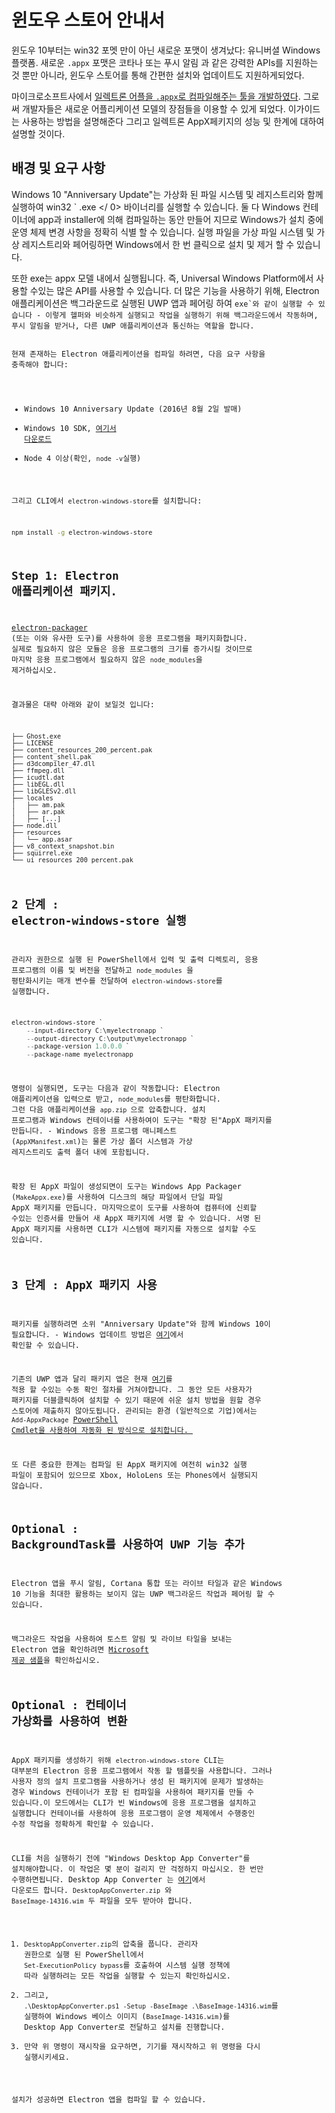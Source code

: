 # 윈도우 스토어 안내서

윈도우 10부터는 win32 포멧 만이 아닌 새로운 포맷이 생겨났다: 유니버셜 Windows 플랫폼. 새로운 `.appx` 포맷은 코타나 또는 푸시 알림 과 같은 강력한 APIs를 지원하는 것 뿐만 아니라, 윈도우 스토어를 통해 간편한 설치와 업데이트도 지원하게되었다.

마이크로소프트사에서 [일렉트론 어플을 `.appx`로 컴파일해주는 툴을 개발하였다][electron-windows-store]. 그로써 개발자들은 새로운 어플리케이션 모델의 장점들을 이용할 수 있게 되었다. 이가이드는 사용하는 방법을 설명해준다 그리고 일렉트론 AppX페키지의 성능 및 한계에 대하여 설명할 것이다.

## 배경 및 요구 사항

Windows 10 "Anniversary Update"는 가상화 된 파일 시스템 및 레지스트리와 함께 실행하여 win32 ` .exe </ 0> 바이너리를 실행할 수 있습니다. 둘 다 Windows 컨테이너에 app과 installer에 의해 컴파일하는 동안 만들어 지므로 Windows가 설치 중에 운영 체제 변경 사항을 정확히 식별 할 수 있습니다. 실행 파일을 가상 파일 시스템 및 가상 레지스트리와 페어링하면 Windows에서 한 번 클릭으로 설치 및 제거 할 수 있습니다.</p>

<p spaces-before="0">또한 exe는 appx 모델 내에서 실행됩니다. 즉, Universal Windows Platform에서 사용할 수있는 많은 API를 사용할 수 있습니다.  더 많은 기능을 사용하기 위해, Electron 애플리케이션은 백그라운드로 실행된 UWP 앱과 페어링 하여  <code>exe`와 같이 실행할 수 있습니다 - 이렇게 헬퍼와 비슷하게 실행되고 작업을 실행하기 위해 백그라운드에서 작동하며, 푸시 알림을 받거나, 다른 UWP 애플리케이션과 통신하는 역할을 합니다.

현재 존재하는 Electron 애플리케이션을 컴파일 하려면, 다음 요구 사항을 충족해야 합니다:

* Windows 10 Anniversary Update (2016년 8월 2일 발매)
* Windows 10 SDK, [여기서 다운로드][windows-sdk]
* Node 4 이상(확인, `node -v`실행)

그리고 CLI에서 `electron-windows-store`를 설치합니다:

```sh
npm install -g electron-windows-store
```

## Step 1: Electron 애플리케이션 패키지.

[electron-packager][electron-packager] (또는 이와 유사한 도구)를 사용하여 응용 프로그램을 패키지화합니다. 실제로 필요하지 않은 모듈은 응용 프로그램의 크기를 증가시킬 것이므로 마지막 응용 프로그램에서 필요하지 않은 `node_modules`을 제거하십시오.

결과물은 대략 아래와 같이 보일것 입니다:

```plaintext
├── Ghost.exe
├── LICENSE
├── content_resources_200_percent.pak
├── content_shell.pak
├── d3dcompiler_47.dll
├── ffmpeg.dll
├── icudtl.dat
├── libEGL.dll
├── libGLESv2.dll
├── locales
│   ├── am.pak
│   ├── ar.pak
│   ├── [...]
├── node.dll
├── resources
│   └── app.asar
├── v8_context_snapshot.bin
├── squirrel.exe
└── ui_resources_200_percent.pak
```

## 2 단계 : electron-windows-store 실행

관리자 권한으로 실행 된 PowerShell에서 입력 및 출력 디렉토리, 응용 프로그램의 이름 및 버전을 전달하고 `node_modules` 을 평탄화시키는 매개 변수를 전달하여 `electron-windows-store`를 실행합니다.

```powershell
electron-windows-store `
    --input-directory C:\myelectronapp `
    --output-directory C:\output\myelectronapp `
    --package-version 1.0.0.0 `
    --package-name myelectronapp
```

명령이 실행되면, 도구는 다음과 같이 작동합니다: Electron 애플리케이션을 입력으로 받고, `node_modules`를 평탄화합니다. 그런 다음 애플리케이션을 `app.zip `으로 압축합니다. 설치 프로그램과 Windows 컨테이너를 사용하여이 도구는 "확장 된"AppX 패키지를 만듭니다. - Windows 응용 프로그램 매니페스트 (`AppXManifest.xml`)는 물론 가상 폴더 시스템과 가상 레지스트리도 출력 폴더 내에 포함됩니다.

확장 된 AppX 파일이 생성되면이 도구는 Windows App Packager (`MakeAppx.exe`)를 사용하여 디스크의 해당 파일에서 단일 파일 AppX 패키지를 만듭니다. 마지막으로이 도구를 사용하여 컴퓨터에 신뢰할 수있는 인증서를 만들어 새 AppX 패키지에 서명 할 수 있습니다. 서명 된 AppX 패키지를 사용하면 CLI가 시스템에 패키지를 자동으로 설치할 수도 있습니다.

## 3 단계 : AppX 패키지 사용

패키지를 실행하려면 소위 "Anniversary Update"와 함께 Windows 10이 필요합니다. - Windows 업데이트 방법은 [여기][how-to-update]에서 확인할 수 있습니다.

기존의 UWP 앱과 달리 패키지 앱은 현재 [여기][centennial-campaigns]를 적용 할 수있는 수동 확인 절차를 거쳐야합니다. 그 동안 모든 사용자가 패키지를 더블클릭하여 설치할 수 있기 때문에 쉬운 설치 방법을 원할 경우 스토어에 제출하지 않아도됩니다. 관리되는 환경 (일반적으로 기업)에서는 `Add-AppxPackage` [PowerShell Cmdlet을 사용하여 자동화 된 방식으로 설치합니다. ][add-appxpackage]

또 다른 중요한 한계는 컴파일 된 AppX 패키지에 여전히 win32 실행 파일이 포함되어 있으므로 Xbox, HoloLens 또는 Phones에서 실행되지 않습니다.

## Optional : BackgroundTask를 사용하여 UWP 기능 추가
Electron 앱을 푸시 알림, Cortana 통합 또는 라이브 타일과 같은 Windows 10 기능을 최대한 활용하는 보이지 않는 UWP 백그라운드 작업과 페어링 할 수 있습니다.

백그라운드 작업을 사용하여 토스트 알림 및 라이브 타일을 보내는 Electron 앱을 확인하려면 [Microsoft 제공 샘플][background-task]을 확인하십시오.

## Optional : 컨테이너 가상화를 사용하여 변환

AppX 패키지를 생성하기 위해 `electron-windows-store` CLI는 대부분의 Electron  응용 프로그램에서 작동 할 템플릿을 사용합니다. 그러나 사용자 정의 설치 프로그램을 사용하거나 생성 된 패키지에 문제가 발생하는 경우 Windows 컨테이너가 포함 된 컴파일을 사용하여 패키지를 만들 수 있습니다.이 모드에서는 CLI가 빈 Windows에 응용 프로그램을 설치하고 실행합니다 컨테이너를 사용하여 응용 프로그램이 운영 체제에서 수행중인 수정 작업을 정확하게 확인할 수 있습니다.

CLI를 처음 실행하기 전에 "Windows Desktop App Converter"를 설치해야합니다. 이 작업은 몇 분이 걸리지 만 걱정하지 마십시오. 한 번만 수행하면됩니다. Desktop App Converter 는 [여기][app-converter]에서 다운로드 합니다. `DesktopAppConverter.zip` 와 `BaseImage-14316.wim` 두 파일을 모두 받아야 합니다.

1. `DesktopAppConverter.zip`의 압축을 풉니다. 관리자 권한으로 실행 된 PowerShell에서 `Set-ExecutionPolicy bypass`를 호출하여 시스템 실행 정책에 따라 실행하려는 모든 작업을 실행할 수 있는지 확인하십시오.
2. 그리고, `.\DesktopAppConverter.ps1 -Setup -BaseImage .\BaseImage-14316.wim`를 실행하여 Windows 베이스 이미지 (`BaseImage-14316.wim`)를 Desktop App Converter로 전달하고 설치를 진행합니다.
3. 만약 위 명령이 재시작을 요구하면, 기기를 재시작하고 위 명령을 다시 실행시키세요.

설치가 성공하면 Electron 앱을 컴파일 할 수 있습니다.

[windows-sdk]: https://developer.microsoft.com/en-us/windows/downloads/windows-10-sdk
[app-converter]: https://docs.microsoft.com/en-us/windows/uwp/porting/desktop-to-uwp-run-desktop-app-converter
[add-appxpackage]: https://technet.microsoft.com/en-us/library/hh856048.aspx
[electron-packager]: https://github.com/electron/electron-packager
[electron-windows-store]: https://github.com/catalystcode/electron-windows-store
[background-task]: https://github.com/felixrieseberg/electron-uwp-background
[centennial-campaigns]: https://developer.microsoft.com/en-us/windows/projects/campaigns/desktop-bridge
[how-to-update]: https://blogs.windows.com/windowsexperience/2016/08/02/how-to-get-the-windows-10-anniversary-update
